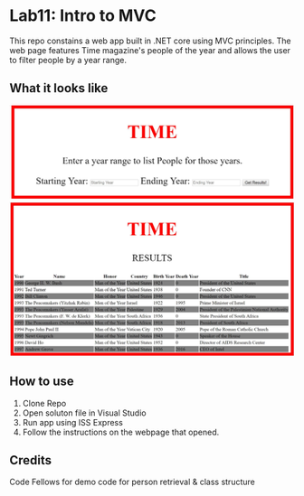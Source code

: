 # Lab11: Intro to MVC
This repo constains a web app built in .NET core using MVC principles. The web page features Time magazine's people of the year and allows the user to filter people by a year range.

## What it looks like 
![](screencap1.JPG)
![](screencap2.JPG)

## How to use
1. Clone Repo
2. Open soluton file in Visual Studio
3. Run app using ISS Express
4. Follow the instructions on the webpage that opened.

## Credits
Code Fellows for demo code for person retrieval & class structure
